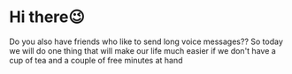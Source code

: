 # Hi there😉

Do you also have friends who like to send long voice messages??
So today we will do one thing that will make our life much easier if we don't have a cup of tea and a couple of free minutes at hand
